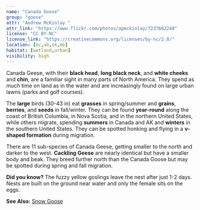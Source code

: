 ```yaml
---
name: "Canada Goose"
group: "goose"
attr: "Andrew McKinlay "
attr_link: "https://www.flickr.com/photos/apmckinlay/7237662248"
license: "CC BY-NC"
license_link: "https://creativecommons.org/licenses/by-nc/2.0/"
location: [bc,ab,sk,mb]
habitat: [wetland,urban]
visibility: high
---
```

Canada Geese, with their **black head**, **long black neck**, and **white cheeks** and **chin**, are a familiar sight in many parts of North America. They spend as much time on land as in the water and are increasingly found on large urban lawns (parks and golf courses).

The **large** birds (30-43 in) eat **grasses** in spring/summer and **grains**, **berries**, and **seeds** in fall/winter. They can be found **year-round** along the coast of British Columbia, in Nova Scotia, and in the northern United States, while others migrate, spending **summers** in Canada and AK and **winters** in the southern United States. They can be spotted honking and flying in a **v-shaped formation** during migration.

There are 11 sub-species of Canada Geese, getting smaller to the north and darker to the west. **Cackling Geese** are nearly identical but have a smaller body and beak. They breed further north than the Canada Goose but may be spotted during spring and fall migration.

**Did you know?** The fuzzy yellow goslings leave the nest after just 1-2 days. Nests are built on the ground near water and only the female sits on the eggs.

<!-- generated, do not edit -->
**See Also:**
[Snow Goose](/birds/snogoose)

